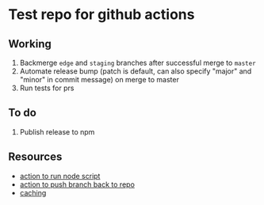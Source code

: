 # Test repo for github actions


## Working
1. Backmerge `edge` and `staging` branches after successful merge to `master`
2. Automate release bump (patch is default, can also specify "major" and "minor" in commit message) on merge to master
3. Run tests for prs

## To do
1. Publish release to npm

## Resources

- [action to run node script](https://github.com/actions/setup-node)
- [action to push branch back to repo](https://github.com/ad-m/github-push-action)
- [caching](https://help.github.com/en/actions/automating-your-workflow-with-github-actions/caching-dependencies-to-speed-up-workflows#using-the-cache-action)
